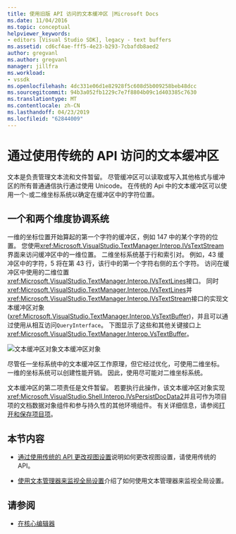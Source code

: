 ```yaml
---
title: 使用旧版 API 访问的文本缓冲区 |Microsoft Docs
ms.date: 11/04/2016
ms.topic: conceptual
helpviewer_keywords:
- editors [Visual Studio SDK], legacy - text buffers
ms.assetid: cd6cf4ae-fff5-4e23-b293-7cbafdb8aed2
author: gregvanl
ms.author: gregvanl
manager: jillfra
ms.workload:
- vssdk
ms.openlocfilehash: 4dc331e06d1e82928f5c608d5b009258beb48dcc
ms.sourcegitcommit: 94b3a052fb1229c7e7f8804b09c1d403385c7630
ms.translationtype: MT
ms.contentlocale: zh-CN
ms.lasthandoff: 04/23/2019
ms.locfileid: "62844009"
---
```

# <a name="access-the-text-buffer-by-using-the-legacy-api"></a>通过使用传统的 API 访问的文本缓冲区
文本是负责管理文本流和文件暂留。 尽管缓冲区可以读取或写入其他格式与缓冲区的所有普通通信执行通过使用 Unicode。 在传统的 Api 中的文本缓冲区可以使用一个-或二维坐标系统以确定在缓冲区中的字符位置。

## <a name="one--and-two-dimension-coordinate-systems"></a>一个和两个维度协调系统
 一维的坐标位置开始算起的第一个字符的缓冲区，例如 147 中的某个字符的位置。 您使用<xref:Microsoft.VisualStudio.TextManager.Interop.IVsTextStream>界面来访问缓冲区中的一维位置。 二维坐标系统基于行和索引对。 例如，43 缓冲区中的字符，5 将在第 43 行，该行中的第一个字符右侧的五个字符。 访问在缓冲区中使用的二维位置<xref:Microsoft.VisualStudio.TextManager.Interop.IVsTextLines>接口。 同时<xref:Microsoft.VisualStudio.TextManager.Interop.IVsTextLines>并<xref:Microsoft.VisualStudio.TextManager.Interop.IVsTextStream>接口的实现文本缓冲区对象 (<xref:Microsoft.VisualStudio.TextManager.Interop.VsTextBuffer>)，并且可以通过使用从相互访问`QueryInterface`。 下图显示了这些和其他关键接口上<xref:Microsoft.VisualStudio.TextManager.Interop.VsTextBuffer>。

 ![文本缓冲区对象](../extensibility/media/vstextbuffer.gif "vsTextBuffer")文本缓冲区对象

 尽管任一坐标系统中的文本缓冲区工作原理，但它经过优化，可使用二维坐标。 一维的坐标系统可以创建性能开销。 因此，使用尽可能对二维坐标系统。

 文本缓冲区的第二项责任是文件暂留。 若要执行此操作，该文本缓冲区对象实现<xref:Microsoft.VisualStudio.Shell.Interop.IVsPersistDocData2>并且可作为项目项的文档数据对象组件和参与持久性的其他环境组件。 有关详细信息，请参阅[打开和保存项目项](../extensibility/internals/opening-and-saving-project-items.md)。

## <a name="in-this-section"></a>本节内容
- [通过使用传统的 API 更改视图设置](../extensibility/changing-view-settings-by-using-the-legacy-api.md)说明如何更改视图设置，请使用传统的 API。

- [使用文本管理器来监视全局设置](../extensibility/using-the-text-manager-to-monitor-global-settings.md)介绍了如何使用文本管理器来监视全局设置。

## <a name="see-also"></a>请参阅
- [在核心编辑器](../extensibility/inside-the-core-editor.md)